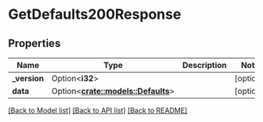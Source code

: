 # GetDefaults200Response

## Properties

Name | Type | Description | Notes
------------ | ------------- | ------------- | -------------
**_version** | Option<**i32**> |  | [optional]
**data** | Option<[**crate::models::Defaults**](defaults.md)> |  | [optional]

[[Back to Model list]](../README.md#documentation-for-models) [[Back to API list]](../README.md#documentation-for-api-endpoints) [[Back to README]](../README.md)



